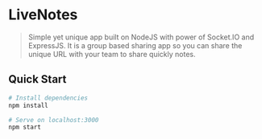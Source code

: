 # LiveNotes

> Simple yet unique app built on NodeJS with power of Socket.IO and ExpressJS. It is a group based sharing app so you can share the unique URL with your team to share quickly notes. 

## Quick Start

```bash
# Install dependencies
npm install

# Serve on localhost:3000
npm start
```
